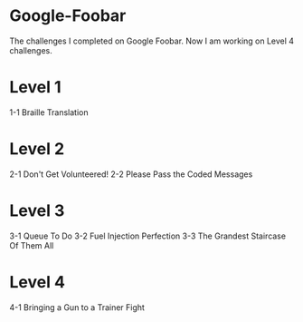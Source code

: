 # Google-Foobar
The challenges I completed on Google Foobar. Now I am working on Level 4 challenges.

# Level 1
1-1 Braille Translation

# Level 2
2-1 Don't Get Volunteered!
2-2 Please Pass the Coded Messages

# Level 3
3-1 Queue To Do
3-2 Fuel Injection Perfection
3-3 The Grandest Staircase Of Them All

# Level 4
4-1 Bringing a Gun to a Trainer Fight
